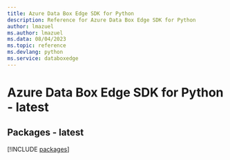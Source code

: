 ```yaml
---
title: Azure Data Box Edge SDK for Python
description: Reference for Azure Data Box Edge SDK for Python
author: lmazuel
ms.author: lmazuel
ms.data: 08/04/2023
ms.topic: reference
ms.devlang: python
ms.service: databoxedge
---
```

# Azure Data Box Edge SDK for Python - latest
## Packages - latest
[!INCLUDE [packages](data-box-edge-index.md)]